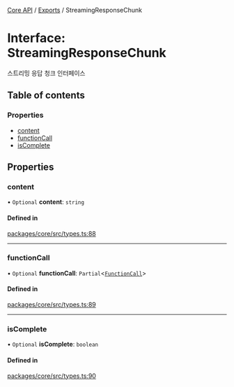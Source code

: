 [Core API](../../) / [Exports](../modules) / StreamingResponseChunk

# Interface: StreamingResponseChunk

스트리밍 응답 청크 인터페이스

## Table of contents

### Properties

- [content](StreamingResponseChunk#content)
- [functionCall](StreamingResponseChunk#functioncall)
- [isComplete](StreamingResponseChunk#iscomplete)

## Properties

### content

• `Optional` **content**: `string`

#### Defined in

[packages/core/src/types.ts:88](https://github.com/robotaio/robota/blob/9579105c51358f78d543b68192b3502c0ddd981f/packages/core/src/types.ts#L88)

___

### functionCall

• `Optional` **functionCall**: `Partial`\<[`FunctionCall`](FunctionCall)\>

#### Defined in

[packages/core/src/types.ts:89](https://github.com/robotaio/robota/blob/9579105c51358f78d543b68192b3502c0ddd981f/packages/core/src/types.ts#L89)

___

### isComplete

• `Optional` **isComplete**: `boolean`

#### Defined in

[packages/core/src/types.ts:90](https://github.com/robotaio/robota/blob/9579105c51358f78d543b68192b3502c0ddd981f/packages/core/src/types.ts#L90)
